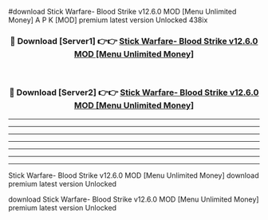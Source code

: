 #download Stick Warfare- Blood Strike v12.6.0 MOD [Menu Unlimited Money] A P K [MOD] premium latest version Unlocked 438ix 



<div align="center">
<h3>🔴 Download [Server1] 👉👉 <a href="https://apkdownload3.web.app/">Stick Warfare- Blood Strike v12.6.0 MOD [Menu Unlimited Money]</a></h3><br>

<h3>🔴 Download [Server2] 👉👉 <a href="https://apkdownload3.web.app/">Stick Warfare- Blood Strike v12.6.0 MOD [Menu Unlimited Money]</a></h3>
</div>





----------------------------------------------------------

----------------------------------------------------------

----------------------------------------------------------

----------------------------------------------------------

----------------------------------------------------------

----------------------------------------------------------

----------------------------------------------------------

Stick Warfare- Blood Strike v12.6.0 MOD [Menu Unlimited Money] download premium latest version Unlocked

download Stick Warfare- Blood Strike v12.6.0 MOD [Menu Unlimited Money] premium latest version Unlocked
